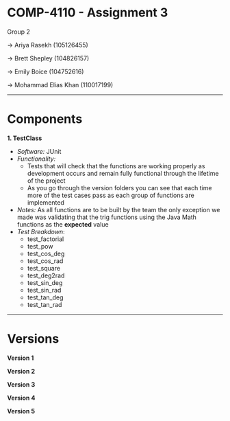 # COMP-4110 - Assignment 3
Group 2 

→ Ariya Rasekh (105126455)

→ Brett Shepley (104826157)

→ Emily Boice (104752616)

→ Mohammad Elias Khan (110017199)

---

# Components

**1. TestClass**
- _Software:_ JUnit
- _Functionality:_ 
  - Tests that will check that the functions are working properly as development occurs and remain fully functional through the lifetime of the project
  - As you go through the version folders you can see that each time more of the test cases pass as each group of functions are implemented
- _Notes:_ As all functions are to be built by the team the only exception we made was validating that the trig functions using the Java Math functions as the **expected** value
- _Test Breakdown_:
  - test_factorial
  - test_pow
  - test_cos_deg
  - test_cos_rad
  - test_square
  - test_deg2rad
  - test_sin_deg
  - test_sin_rad
  - test_tan_deg
  - test_tan_rad


---
# Versions
**Version 1**

**Version 2**

**Version 3**

**Version 4**

**Version 5**
